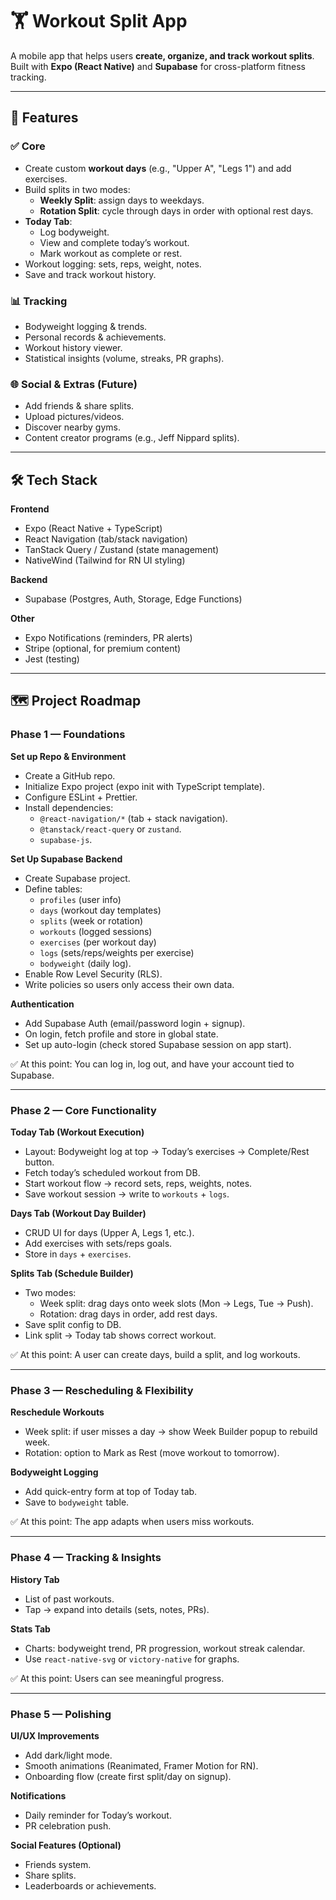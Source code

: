 # 🏋️ Workout Split App

A mobile app that helps users **create, organize, and track workout splits**.  
Built with **Expo (React Native)** and **Supabase** for cross-platform fitness tracking.  

---

## 📖 Features

### ✅ Core
- Create custom **workout days** (e.g., "Upper A", "Legs 1") and add exercises.  
- Build splits in two modes:
  - **Weekly Split**: assign days to weekdays.  
  - **Rotation Split**: cycle through days in order with optional rest days.  
- **Today Tab**:
  - Log bodyweight.  
  - View and complete today’s workout.  
  - Mark workout as complete or rest.  
- Workout logging: sets, reps, weight, notes.  
- Save and track workout history.  

### 📊 Tracking
- Bodyweight logging & trends.  
- Personal records & achievements.  
- Workout history viewer.  
- Statistical insights (volume, streaks, PR graphs).  

### 🌐 Social & Extras (Future)
- Add friends & share splits.  
- Upload pictures/videos.  
- Discover nearby gyms.  
- Content creator programs (e.g., Jeff Nippard splits).  

---

## 🛠️ Tech Stack

**Frontend**
- Expo (React Native + TypeScript)  
- React Navigation (tab/stack navigation)  
- TanStack Query / Zustand (state management)  
- NativeWind (Tailwind for RN UI styling)  

**Backend**
- Supabase (Postgres, Auth, Storage, Edge Functions)  

**Other**
- Expo Notifications (reminders, PR alerts)  
- Stripe (optional, for premium content)  
- Jest (testing)  

---

## 🗺️ Project Roadmap

### Phase 1 — Foundations
**Set up Repo & Environment**
- Create a GitHub repo.  
- Initialize Expo project (expo init with TypeScript template).  
- Configure ESLint + Prettier.  
- Install dependencies:  
  - `@react-navigation/*` (tab + stack navigation).  
  - `@tanstack/react-query` or `zustand`.  
  - `supabase-js`.  

**Set Up Supabase Backend**
- Create Supabase project.  
- Define tables:  
  - `profiles` (user info)  
  - `days` (workout day templates)  
  - `splits` (week or rotation)  
  - `workouts` (logged sessions)  
  - `exercises` (per workout day)  
  - `logs` (sets/reps/weights per exercise)  
  - `bodyweight` (daily log).  
- Enable Row Level Security (RLS).  
- Write policies so users only access their own data.  

**Authentication**
- Add Supabase Auth (email/password login + signup).  
- On login, fetch profile and store in global state.  
- Set up auto-login (check stored Supabase session on app start).  

✅ At this point: You can log in, log out, and have your account tied to Supabase.  

---

### Phase 2 — Core Functionality
**Today Tab (Workout Execution)**
- Layout: Bodyweight log at top → Today’s exercises → Complete/Rest button.  
- Fetch today’s scheduled workout from DB.  
- Start workout flow → record sets, reps, weights, notes.  
- Save workout session → write to `workouts` + `logs`.  

**Days Tab (Workout Day Builder)**
- CRUD UI for days (Upper A, Legs 1, etc.).  
- Add exercises with sets/reps goals.  
- Store in `days` + `exercises`.  

**Splits Tab (Schedule Builder)**
- Two modes:  
  - Week split: drag days onto week slots (Mon → Legs, Tue → Push).  
  - Rotation: drag days in order, add rest days.  
- Save split config to DB.  
- Link split → Today tab shows correct workout.  

✅ At this point: A user can create days, build a split, and log workouts.  

---

### Phase 3 — Rescheduling & Flexibility
**Reschedule Workouts**
- Week split: if user misses a day → show Week Builder popup to rebuild week.  
- Rotation: option to Mark as Rest (move workout to tomorrow).  

**Bodyweight Logging**
- Add quick-entry form at top of Today tab.  
- Save to `bodyweight` table.  

✅ At this point: The app adapts when users miss workouts.  

---

### Phase 4 — Tracking & Insights
**History Tab**
- List of past workouts.  
- Tap → expand into details (sets, notes, PRs).  

**Stats Tab**
- Charts: bodyweight trend, PR progression, workout streak calendar.  
- Use `react-native-svg` or `victory-native` for graphs.  

✅ At this point: Users can see meaningful progress.  

---

### Phase 5 — Polishing
**UI/UX Improvements**
- Add dark/light mode.  
- Smooth animations (Reanimated, Framer Motion for RN).  
- Onboarding flow (create first split/day on signup).  

**Notifications**
- Daily reminder for Today’s workout.  
- PR celebration push.  

**Social Features (Optional)**
- Friends system.  
- Share splits.  
- Leaderboards or achievements.  
